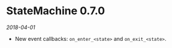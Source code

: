 # StateMachine 0.7.0

*2018-04-01*


- New event callbacks: `on_enter_<state>` and `on_exit_<state>`.
